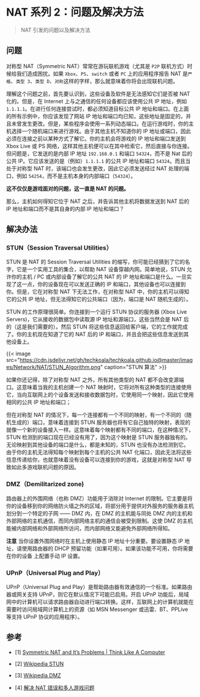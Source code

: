 # NAT 系列 2：问题及解决方法


> NAT 引发的问题以及解决方法

<!--more-->

## 问题

对称型 NAT（Symmetric NAT）常常在游玩联机游戏（尤其是 `P2P` 联机方式）时候给我们造成困扰。如果 `Xbox`、`PS`、`switch` 或者 `PC` 上的应用程序报告 NAT 是`严格`、`类型 3`、`类型 D`、`对称`这样的字样，那么就意味着你将会出现联机问题。

理解这个问题之前，首先要认识到，这些设备及软件是无法感知它们是否被 NAT 化的。但是，在 Internet 上与之通信的任何设备都应该使用公共 IP 地址，例如 `1.1.1.1`。在进行任何连接尝试时，都必须知道目标公共 IP 地址和端口。在上面的所有示例中，你应该发现了网站 IP 地址和端口均已知，这些地址是固定的，并且未曾发生更改。但是，某些程序会使用一系列动态端口。在运行游戏时，你的主机选择一个随机端口来进行游戏。由于其他主机不知道你的 IP 地址或端口，因此必须在连接之前以某种方式了解它。你的主机会将游戏的 IP 地址和端口发送到 Xbox Live 或 PS 网络，这样其他主机便可以在其中检索它，然后直接与你连接。但问题是，它发送的是内部 IP 地址 `192.168.0.1` 和端口 `54324`，而不是 Nat 后的公共 IP。它应该发送的是（例如）`1.1.1.1` 的公共 IP 地址和端口 `54324`。而且当处于对称型 NAT 时，该端口也会发生更改，因此它必须发送经过 NAT 处理的端口，例如 `54254`，而不是主机本身的内部端口（`54324`）。

**这不仅仅是游戏面对的问题，这一直是 NAT 的问题。**

那么，主机如何得知它位于 NAT 之后，并告诉其他主机将数据发送到 NAT 后的 IP 地址和端口而不是其自身的内部 IP 地址和端口？

## 解决办法

### STUN（Session Traversal Utilities） 

STUN 是 NAT 的 Session Traversal Utilities 的缩写，你可能已经猜到了它的名字，它是一个实用工具的集合，以帮助 NAT 设备穿越内网。简单地说，STUN 允许你的主机 / PC 或内部设备了解它的公共 NAT 的 IP 地址和端口是什么。一旦实现了这一点，你的设备现在可以发送正确的 IP 和端口，其他设备也可以连接到你。但是，它在对称型 NAT 下无法工作，在对称型 NAT 中，你的主机可以得知它的公共 IP 地址，但无法得知它的公共端口（因为，端口是 NAT 随机生成的）。

STUN 的工作原理很简单。你连接到一个运行 STUN 协议的服务器 (Xbox Live Servers)，它从接收的数据包中读取源 IP 地址和源端口，这些当然会是 NAT 后的（这是我们需要的）。然后 STUN 将这些信息返回给客户端，它的工作就完成了。你的主机现在知道了它的 NAT 后的 IP 和端口，并且会把这些信息发送到其他设备上。

{{< image src="https://cdn.jsdelivr.net/gh/techkoala/techkoala.github.io@master/images/Network/NAT/STUN_Algorithm.png" caption="STUN 算法" >}}

如果你还记得，除了对称型 NAT 之外，所有其他类型的 NAT 都不会改变源端口。这意味着当我的主机创建一个 NAT 映射时，它将对所有这种类型的连接使用它，当向互联网上的个设备发送和接收数据包时，它使用同一个映射，因此它使用相同的公共 IP 地址和端口；

但在对称型 NAT 的情况下，每一个连接都有一个不同的映射，有一个不同的（随机生成的）端口，意味着连接到 STUN 服务器也将有它自己独特的映射，表现的就像一个新的设备接入一样。这意味着每个映射都有不同的端口，在这种情况下，STUN 检测到的端口现在已经没有用了，因为这个映射是 STUN 服务器独有的。无论映射到其他设备的端口是什么，都是未知的，STUN 也没有办法检测到它。由于你的主机无法得知每个映射到每个主机的公共 NAT 化端口，因此无法将这些信息传递给你，也就意味着没有设备可以连接到你的游戏，这就是对称型 NAT 导致如此多游戏联机问题的原因。

### DMZ（Demilitarized zone)

路由器上的外围网络（也称 DMZ）功能用于消除对 Internet 的限制。它主要是将你的设备移到你的网络防火墙之外的区域，将部分用于提供对外服务的服务器主机划分到一个特定的子网 —— DMZ 内，在 DMZ 的主机能与同处 DMZ 内的主机和外部网络的主机通信，而同内部网络主机的通信会被受到限制。这使 DMZ 的主机能被内部网络和外部网络所访问，而内部网络又能避免外部网络所得知。

**注意** 当你设置外围网络时在主机上使用静态 IP 地址十分重要。要设置静态 IP 地址，请使用路由器的 DHCP 预留功能（如果可用）。如果该功能不可用，你将需要在你的设备 上配置手动 IP 设置。

### UPnP（Universal Plug and Play）

UPnP（Universal Plug and Play）是帮助路由器有效通信的一个标准。如果路由器或网关支持 UPnP，则它在默认情况下可能已启用。开启 UPnP 功能后，局域网中的计算机可以请求路由器自动进行端口转换。这样，互联网上的计算机就能在需要时访问局域网计算机上的资源（如 MSN Messenger 或迅雷、BT、PPLive 等支持 UPnP 协议的应用程序）。

## 参考

- [1] [Symmetric NAT and It’s Problems | Think Like A Computer](www.think-like-a-computer.com/2011/09/19/symmetric-nat/)

- [2] [Wikipedia STUN](https://zh.wikipedia.org/wiki/STUN)

- [3] [Wikipedia DMZ](https://zh.wikipedia.org/wiki/DMZ)

- [4] [解决 NAT 错误和多人游戏问题](https://support.xbox.com/help/Hardware-Network/connect-network/xbox-one-nat-error)
